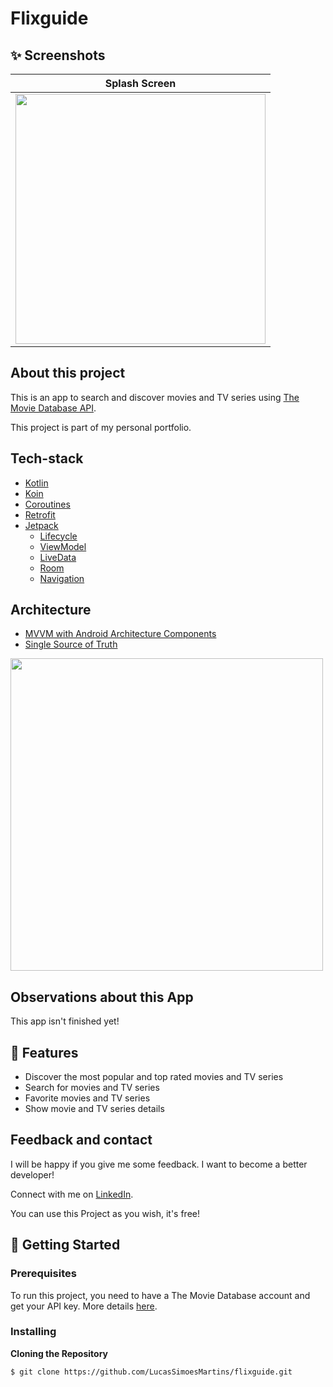 # Flixguide

## ✨ Screenshots
| Splash Screen |
|:-:|
| <img src="https://user-images.githubusercontent.com/25203907/84219566-3a253a00-aaa7-11ea-872d-fdf37d90b87f.png" height="400"/> |

## About this project

This is an app to search and discover movies and TV series using [The Movie Database API](https://developers.themoviedb.org/3/).

This project is part of my personal portfolio.

## Tech-stack
  * [Kotlin](https://kotlinlang.org/) 
  * [Koin](https://insert-koin.io/)
  * [Coroutines](https://kotlinlang.org/docs/reference/coroutines-overview.html)
  * [Retrofit](https://square.github.io/retrofit/)
  * [Jetpack](https://developer.android.com/jetpack)
      * [Lifecycle](https://developer.android.com/topic/libraries/architecture/lifecycle)
      * [ViewModel](https://developer.android.com/topic/libraries/architecture/viewmodel)
      * [LiveData](https://developer.android.com/topic/libraries/architecture/livedata)
      * [Room](https://developer.android.com/topic/libraries/architecture/room)
      * [Navigation](https://developer.android.com/topic/libraries/architecture/navigation/)
        
## Architecture
  * [MVVM with Android Architecture Components](https://developer.android.com/jetpack/docs/guide#recommended-app-arch)    
  * [Single Source of Truth](https://developer.android.com/jetpack/docs/guide#persist-data)

<img src="https://user-images.githubusercontent.com/25203907/73149177-d0c80000-409e-11ea-8899-4d99f7afea95.png" width="500"/>

## Observations about this App

This app isn't finished yet!

## 🌟 Features

- Discover the most popular and top rated movies and TV series
- Search for movies and TV series
- Favorite movies and TV series
- Show movie and TV series details

## Feedback and contact

I will be happy if you give me some feedback. I want to become a better developer!

Connect with me on [LinkedIn](https://br.linkedin.com/in/lucassimoesmartins).

You can use this Project as you wish, it's free!

## 🚀 Getting Started

### Prerequisites

To run this project, you need to have a The Movie Database account and get your API key. More details [here](https://developers.themoviedb.org/3/getting-started/introduction).

### Installing

**Cloning the Repository**

```
$ git clone https://github.com/LucasSimoesMartins/flixguide.git
```

